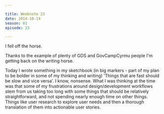 ```yaml
---

title: Weeknote 23
date: 2014-10-14
season: 01
episode: 23

---
```


I fell off the horse.

Thanks to the example of plenty of GDS and GovCampCyrmu people I'm getting back on the writing horse.

Today I wrote something in my sketchbook (in big markers - part of my plan to be bolder in some of my thinking and writing) 'Things that are fast should be slow and vice versa'. I know, nonsense. What I was thinking at the time was that some of my frustrations around design/development workflows stem from us taking too long with some things that should be relatively straightforward, and not spending nearly enough time on other things. Things like user research to explore user needs and then a thorough translation of them into actionable user stories.

